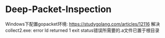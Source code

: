 # Deep-Packet-Inspection

Windows下配置gopacket环境:
https://studygolang.com/articles/12116
解决collect2.exe: error ld returned 1 exit status错误所需要的.a文件已置于根目录